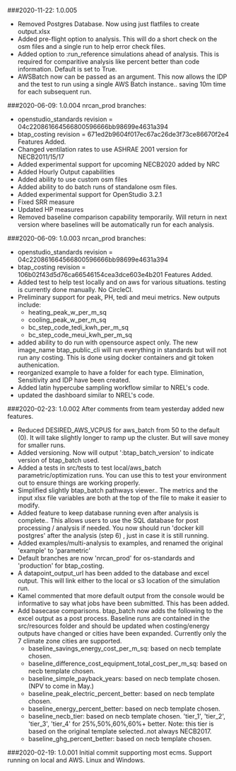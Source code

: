###2020-11-22: 1.0.005
* Removed Postgres Database. Now using just flatfiles to create output.xlsx
* Added pre-flight option to analysis. This will do a short check on the osm files and a single run to help error check files. 
* Added option to :run_reference simulations ahead of analysis. This is required for comparitive analysis like percent better than code information. Default is set to True. 
* AWSBatch now can be passed as an argument. This now allows the IDP and the test to run using a single AWS Batch instance.. saving 10m time for each subsequent run. 

###2020-06-09: 1.0.004
nrcan_prod branches:
* openstudio_standards revision = 04c220861664566800596666bb98699e4631a394
* btap_costing revision = 671ed2b9604f017ec67ac26de3f73ce86670f2e4
Features Added. 
* Changed ventilation rates to use ASHRAE 2001 version for NECB2011/15/17
* Added experimental support for upcoming NECB2020 added by NRC
* Added Hourly Output capabilities
* Added ability to use custom osm files 
* Added ability to do batch runs of standalone osm files.
* Added experimental support for OpenStudio 3.2.1
* Fixed SRR measure
* Updated HP measures
* Removed baseline comparison capability temporarily. Will return in next version where baselines will be automatically run for each analysis.

###2020-06-09: 1.0.003
nrcan_prod branches:
* openstudio_standards revision = 04c220861664566800596666bb98699e4631a394
* btap_costing revision = 106b02f43d5d76ca66546154cea3dce603e4b201
Features Added. 
* Added test to help test locally and on aws for various situations. testing is currently done manually. No CircleCI.
* Preliminary support for peak, PH, tedi and meui metrics.  New outputs include:
    * heating_peak_w_per_m_sq
    * cooling_peak_w_per_m_sq                  
    * bc_step_code_tedi_kwh_per_m_sq
    * bc_step_code_meui_kwh_per_m_sq
* added ability to do run with opensource aspect only. The new image_name btap_public_cli will run everything in standards
but will not run any costing. This is done using docker containers and git token authenication. 
* reorganized example to have a folder for each type. Elimination, Sensitivity and IDP have been created.
* Added latin hypercube sampling workflow similar to NREL's code. 
* updated the dashboard similar to NREL's code. 

###2020-02-23: 1.0.002
After comments from team yesterday added new features.
* Reduced DESIRED_AWS_VCPUS for aws_batch from 50 to the default (0). It will take slightly longer to ramp up the cluster. But will save money for smaller runs. 
* Added versioning. Now will output ':btap_batch_version' to indicate version of btap_batch used. 
* Added a tests in src/tests to test local/aws_batch parametric/optimization runs. You can use this to test your environment out to ensure things are working properly. 
* Simplified slightly btap_batch pathways viewer.. The metrics and the input xlsx file variables are both at the top of the file to make it easier to modify.
* Added feature to keep database running even after analysis is complete.. This allows users to use the SQL database for
post processing  / analysis if needed. You now should run 'docker kill postgres' after the analysis (step 6) , just in case it is still running.  
* Added examples/multi-analysis to examples, and renamed the original 'example' to 'parametric'  
* Default branches are now 'nrcan_prod' for os-standards and 'production' for btap_costing.
* A datapoint_output_url has been added to the database and excel output. This will link either to the local or s3 location of the simulation run.
* Kamel commented that more default output from the console would be informative to say what jobs have been submitted. This has been added.
* Add basecase comparisons. btap_batch now adds the following to the excel output as a post process. Baseline runs are contained 
in the src/resources folder and should be updated when costing/energy outputs have changed or cities have been expanded. Currently only the 7 climate
zone cities are supported.  
    * baseline_savings_energy_cost_per_m_sq: based on necb template chosen.	
    * baseline_difference_cost_equipment_total_cost_per_m_sq: based on necb template chosen.
    * baseline_simple_payback_years: based on necb template chosen.  (NPV to come in May.)
    * baseline_peak_electric_percent_better: based on necb template chosen.
    * baseline_energy_percent_better: based on necb template chosen.
    * baseline_necb_tier: based on necb template chosen. 'tier_1', 'tier_2', 'tier_3', 'tier_4' for 25%,50%,60%,60%+ better.
    Note: this tier is based on the original template selected..not always NECB2017. 
    * baseline_ghg_percent_better: based on necb template chosen.

###2020-02-19: 1.0.001
Initial commit supporting most ecms. Support running on local and AWS. Linux and Windows. 
